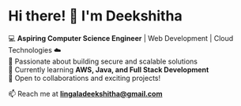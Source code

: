 # Hi there! 👋 I'm Deekshitha  
💻 **Aspiring Computer Science Engineer** | Web Development | Cloud Technologies ☁️  
🔹 Passionate about building secure and scalable solutions  
🔹 Currently learning **AWS, Java, and Full Stack Development**  
🔹 Open to collaborations and exciting projects!  

📫 Reach me at **lingaladeekshitha@gmail.com**  

